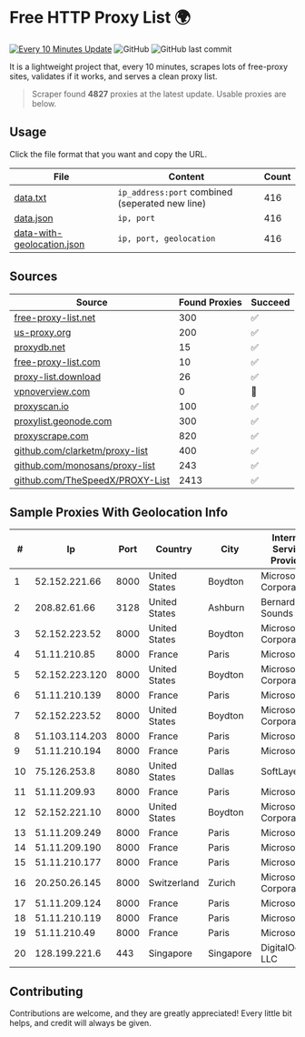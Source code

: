 
# Free HTTP Proxy List 🌍

[![Every 10 Minutes Update](https://github.com/mertguvencli/http-proxy-list/actions/workflows/main.yml/badge.svg?branch=main)](https://github.com/mertguvencli/http-proxy-list/actions/workflows/main.yml)
![GitHub](https://img.shields.io/github/license/mertguvencli/http-proxy-list)
![GitHub last commit](https://img.shields.io/github/last-commit/mertguvencli/http-proxy-list)

It is a lightweight project that, every 10 minutes, scrapes lots of free-proxy sites, validates if it works, and serves a clean proxy list.


> Scraper found **4827** proxies at the latest update. Usable proxies are below.

## Usage

Click the file format that you want and copy the URL.


|File|Content|Count|
|----|-------|-----|
|[data.txt](https://raw.githubusercontent.com/mertguvencli/http-proxy-list/main/proxy-list/data.txt)|`ip_address:port` combined (seperated new line)|416|
|[data.json](https://raw.githubusercontent.com/mertguvencli/http-proxy-list/main/proxy-list/data.json)|`ip, port`|416|
|[data-with-geolocation.json](https://raw.githubusercontent.com/mertguvencli/http-proxy-list/main/proxy-list/data-with-geolocation.json)|`ip, port, geolocation`|416|

## Sources

|Source|Found Proxies|Succeed|
|------|-------------|-------|
|[free-proxy-list.net](https://free-proxy-list.net)|300|✅|
|[us-proxy.org](https://www.us-proxy.org)|200|✅|
|[proxydb.net](http://proxydb.net)|15|✅|
|[free-proxy-list.com](https://free-proxy-list.com/?page=&port=&type%5B%5D=http&type%5B%5D=https&up_time=0&search=Search)|10|✅|
|[proxy-list.download](https://www.proxy-list.download/HTTP)|26|✅|
|[vpnoverview.com](https://vpnoverview.com/privacy/anonymous-browsing/free-proxy-servers)|0|🚫|
|[proxyscan.io](https://www.proxyscan.io)|100|✅|
|[proxylist.geonode.com](https://proxylist.geonode.com/api/proxy-list?limit=300&page=1&sort_by=lastChecked&sort_type=desc&protocols=http,https)|300|✅|
|[proxyscrape.com](https://api.proxyscrape.com/v2/?request=displayproxies&protocol=http&timeout=10000&country=all&ssl=all&anonymity=all)|820|✅|
|[github.com/clarketm/proxy-list](https://raw.githubusercontent.com/clarketm/proxy-list/master/proxy-list-raw.txt)|400|✅|
|[github.com/monosans/proxy-list](https://raw.githubusercontent.com/monosans/proxy-list/main/proxies/http.txt)|243|✅|
|[github.com/TheSpeedX/PROXY-List](https://raw.githubusercontent.com/TheSpeedX/PROXY-List/master/http.txt)|2413|✅|


## Sample Proxies With Geolocation Info

|#|Ip|Port|Country|City|Internet Service Provider|
|-|--|----|-------|----|-------------------------|
|1|52.152.221.66|8000|United States|Boydton|Microsoft Corporation|
|2|208.82.61.66|3128|United States|Ashburn|Bernardi Sounds|
|3|52.152.223.52|8000|United States|Boydton|Microsoft Corporation|
|4|51.11.210.85|8000|France|Paris|Microsoft|
|5|52.152.223.120|8000|United States|Boydton|Microsoft Corporation|
|6|51.11.210.139|8000|France|Paris|Microsoft|
|7|52.152.223.52|8000|United States|Boydton|Microsoft Corporation|
|8|51.103.114.203|8000|France|Paris|Microsoft|
|9|51.11.210.194|8000|France|Paris|Microsoft|
|10|75.126.253.8|8080|United States|Dallas|SoftLayer|
|11|51.11.209.93|8000|France|Paris|Microsoft|
|12|52.152.221.10|8000|United States|Boydton|Microsoft Corporation|
|13|51.11.209.249|8000|France|Paris|Microsoft|
|14|51.11.209.190|8000|France|Paris|Microsoft|
|15|51.11.210.177|8000|France|Paris|Microsoft|
|16|20.250.26.145|8000|Switzerland|Zurich|Microsoft Corporation|
|17|51.11.209.124|8000|France|Paris|Microsoft|
|18|51.11.210.119|8000|France|Paris|Microsoft|
|19|51.11.210.49|8000|France|Paris|Microsoft|
|20|128.199.221.6|443|Singapore|Singapore|DigitalOcean, LLC|



## Contributing

Contributions are welcome, and they are greatly appreciated! Every
little bit helps, and credit will always be given.

